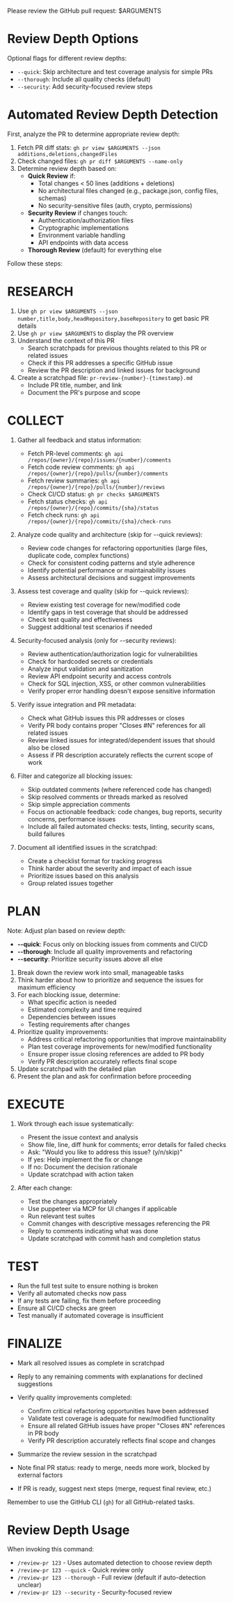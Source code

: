Please review the GitHub pull request: $ARGUMENTS

# Review Depth Options

Optional flags for different review depths:

- `--quick`: Skip architecture and test coverage analysis for simple PRs
- `--thorough`: Include all quality checks (default)
- `--security`: Add security-focused review steps

# Automated Review Depth Detection

First, analyze the PR to determine appropriate review depth:

1. Fetch PR diff stats: `gh pr view $ARGUMENTS --json additions,deletions,changedFiles`
2. Check changed files: `gh pr diff $ARGUMENTS --name-only`
3. Determine review depth based on:
   - **Quick Review** if:
     - Total changes < 50 lines (additions + deletions)
     - No architectural files changed (e.g., package.json, config files, schemas)
     - No security-sensitive files (auth, crypto, permissions)
   - **Security Review** if changes touch:
     - Authentication/authorization files
     - Cryptographic implementations
     - Environment variable handling
     - API endpoints with data access
   - **Thorough Review** (default) for everything else

Follow these steps:

# RESEARCH

1. Use `gh pr view $ARGUMENTS --json number,title,body,headRepository,baseRepository` to get basic PR details
2. Use `gh pr view $ARGUMENTS` to display the PR overview
3. Understand the context of this PR
   - Search scratchpads for previous thoughts related to this PR or related issues
   - Check if this PR addresses a specific GitHub issue
   - Review the PR description and linked issues for background
4. Create a scratchpad file: `pr-review-{number}-{timestamp}.md`
   - Include PR title, number, and link
   - Document the PR's purpose and scope

# COLLECT

1. Gather all feedback and status information:
   - Fetch PR-level comments: `gh api /repos/{owner}/{repo}/issues/{number}/comments`
   - Fetch code review comments: `gh api /repos/{owner}/{repo}/pulls/{number}/comments`
   - Fetch review summaries: `gh api /repos/{owner}/{repo}/pulls/{number}/reviews`
   - Check CI/CD status: `gh pr checks $ARGUMENTS`
   - Fetch status checks: `gh api /repos/{owner}/{repo}/commits/{sha}/status`
   - Fetch check runs: `gh api /repos/{owner}/{repo}/commits/{sha}/check-runs`

2. Analyze code quality and architecture (skip for --quick reviews):
   - Review code changes for refactoring opportunities (large files, duplicate code, complex functions)
   - Check for consistent coding patterns and style adherence
   - Identify potential performance or maintainability issues
   - Assess architectural decisions and suggest improvements

3. Assess test coverage and quality (skip for --quick reviews):
   - Review existing test coverage for new/modified code
   - Identify gaps in test coverage that should be addressed
   - Check test quality and effectiveness
   - Suggest additional test scenarios if needed

4. Security-focused analysis (only for --security reviews):
   - Review authentication/authorization logic for vulnerabilities
   - Check for hardcoded secrets or credentials
   - Analyze input validation and sanitization
   - Review API endpoint security and access controls
   - Check for SQL injection, XSS, or other common vulnerabilities
   - Verify proper error handling doesn't expose sensitive information

5. Verify issue integration and PR metadata:
   - Check what GitHub issues this PR addresses or closes
   - Verify PR body contains proper "Closes #N" references for all related issues
   - Review linked issues for integrated/dependent issues that should also be closed
   - Assess if PR description accurately reflects the current scope of work

6. Filter and categorize all blocking issues:
   - Skip outdated comments (where referenced code has changed)
   - Skip resolved comments or threads marked as resolved
   - Skip simple appreciation comments
   - Focus on actionable feedback: code changes, bug reports, security concerns, performance issues
   - Include all failed automated checks: tests, linting, security scans, build failures

7. Document all identified issues in the scratchpad:
   - Create a checklist format for tracking progress
   - Think harder about the severity and impact of each issue
   - Prioritize issues based on this analysis
   - Group related issues together

# PLAN

Note: Adjust plan based on review depth:

- **--quick**: Focus only on blocking issues from comments and CI/CD
- **--thorough**: Include all quality improvements and refactoring
- **--security**: Prioritize security issues above all else

1. Break down the review work into small, manageable tasks
2. Think harder about how to prioritize and sequence the issues for maximum efficiency
3. For each blocking issue, determine:
   - What specific action is needed
   - Estimated complexity and time required
   - Dependencies between issues
   - Testing requirements after changes
4. Prioritize quality improvements:
   - Address critical refactoring opportunities that improve maintainability
   - Plan test coverage improvements for new/modified functionality
   - Ensure proper issue closing references are added to PR body
   - Verify PR description accurately reflects final scope
5. Update scratchpad with the detailed plan
6. Present the plan and ask for confirmation before proceeding

# EXECUTE

1. Work through each issue systematically:
   - Present the issue context and analysis
   - Show file, line, diff hunk for comments; error details for failed checks
   - Ask: "Would you like to address this issue? (y/n/skip)"
   - If yes: Help implement the fix or change
   - If no: Document the decision rationale
   - Update scratchpad with action taken

2. After each change:
   - Test the changes appropriately
   - Use puppeteer via MCP for UI changes if applicable
   - Run relevant test suites
   - Commit changes with descriptive messages referencing the PR
   - Reply to comments indicating what was done
   - Update scratchpad with commit hash and completion status

# TEST

- Run the full test suite to ensure nothing is broken
- Verify all automated checks now pass
- If any tests are failing, fix them before proceeding
- Ensure all CI/CD checks are green
- Test manually if automated coverage is insufficient

# FINALIZE

- Mark all resolved issues as complete in scratchpad
- Reply to any remaining comments with explanations for declined suggestions

- Verify quality improvements completed:
  - Confirm critical refactoring opportunities have been addressed
  - Validate test coverage is adequate for new/modified functionality
  - Ensure all related GitHub issues have proper "Closes #N" references in PR body
  - Verify PR description accurately reflects final scope and changes
- Summarize the review session in the scratchpad
- Note final PR status: ready to merge, needs more work, blocked by external factors
- If PR is ready, suggest next steps (merge, request final review, etc.)

Remember to use the GitHub CLI (`gh`) for all GitHub-related tasks.

# Review Depth Usage

When invoking this command:

- `/review-pr 123` - Uses automated detection to choose review depth
- `/review-pr 123 --quick` - Quick review only
- `/review-pr 123 --thorough` - Full review (default if auto-detection unclear)
- `/review-pr 123 --security` - Security-focused review
